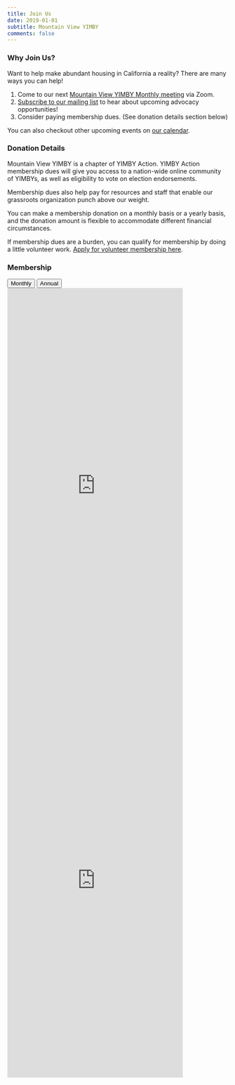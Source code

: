 ```yaml
---
title: Join Us
date: 2019-01-01
subtitle: Mountain View YIMBY
comments: false
---
```


### Why Join Us?

Want to help make abundant housing in California a reality? There are many ways you can help!

1. Come to our next [Mountain View YIMBY Monthly meeting] via Zoom.
2. [Subscribe to our mailing list] to hear about upcoming advocacy opportunities! 
3. Consider paying membership dues. (See donation details section below)

You can also checkout other upcoming events on [our calendar].


### Donation Details
Mountain View YIMBY is a chapter of YIMBY Action. YIMBY Action membership dues will give you access to a nation-wide online community of YIMBYs, as well as eligibility to vote on election endorsements.

Membership dues also help pay for resources and staff that enable our grassroots organization punch above our weight.

You can make a membership donation on a monthly basis or a yearly basis, and the donation amount is flexible to accommodate different financial circumstances.  

If membership dues are a burden, you can qualify for membership by doing a little volunteer work. [Apply for volunteer membership here].

### Membership
<script>
	function openTab(evt, tabName) {
	  // Declare all variables
	  var i, tabcontent, tablinks;

	  // Get all elements with class="tabcontent" and hide them
	  tabcontent = document.getElementsByClassName("tabcontent");
	  for (i = 0; i < tabcontent.length; i++) {
	    tabcontent[i].style.display = "none";
	  }

	  // Get all elements with class="tablinks" and remove the class "active"
	  tablinks = document.getElementsByClassName("tablinks");
	  for (i = 0; i < tablinks.length; i++) {
	    tablinks[i].className = tablinks[i].className.replace(" active", "");
	  }

	  // Show the current tab, and add an "active" class to the button that opened the tab
	  document.getElementById(tabName).style.display = "inline";
	  evt.currentTarget.className += " active";
	}

</script>

<div class="tab">
<button class="tablinks" onclick="openTab(event, 'Monthly')" id="defaultOpen">Monthly</button>
<button class="tablinks" onclick="openTab(event, 'Annual')">Annual</button>
</div>

<!-- Tab content -->
<div id="Monthly" class="tabcontent" style="">
<iframe allowpaymentrequest="" frameborder="0" height="900px" name="donorbox" scrolling="no" seamless="seamless" src="https://donorbox.org/embed/yimby-membership-monthly?amount=15&amp;default_interval=m&amp;utm_source=direct&amp;utm_campaign=ca_sby_mv_membership_monthly" style="" width="400px" data-donorbox-id="DonorBox-f1"></iframe>
</div>

<div id="Annual" class="tabcontent" style="">
<iframe allowpaymentrequest="" frameborder="0" height="900px" name="donorbox" scrolling="no" seamless="seamless" src="https://donorbox.org/embed/yimby-membership-annual?amount=15&amp;default_interval=m&amp;utm_source=direct&amp;utm_campaign=ca_sby_mv_membership_annual" style="" width="400px" data-donorbox-id="DonorBox-f1"></iframe>
</div>



<script>
// Get the element with id="defaultOpen" and click on it
document.getElementById("defaultOpen").click();
</script>



[Apply for volunteer membership here]:https://yimbyaction.org/volunteer-membership-application/
[Subscribe to our mailing list]:https://mvyimby.com/page/email/
[our calendar]:https://mvyimby.com/page/calendar/
[Mountain View YIMBY Monthly meeting]:https://us02web.zoom.us/meeting/register/tZArce6vrT8pEtD2yOHoMuTG98mq2WGsVPEm